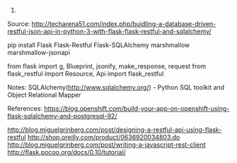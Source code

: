 1. 

Source: http://techarena51.com/index.php/buidling-a-database-driven-restful-json-api-in-python-3-with-flask-flask-restful-and-sqlalchemy/

pip install Flask Flask-Restful Flask-SQLAlchemy marshmallow marshmallow-jsonapi

from flask import g, Blueprint, jsonify, make_response, request
from flask_restful import Resource, Api
import flask_restful



Notes:
SQLAlchemy(http://www.sqlalchemy.org/) - Python SQL toolkit and Object Relational Mapper 

References:
https://blog.openshift.com/build-your-app-on-openshift-using-flask-sqlalchemy-and-postgresql-92/

http://blog.miguelgrinberg.com/post/designing-a-restful-api-using-flask-restful
http://shop.oreilly.com/product/0636920034803.do
http://blog.miguelgrinberg.com/post/writing-a-javascript-rest-client
http://flask.pocoo.org/docs/0.10/tutorial/
